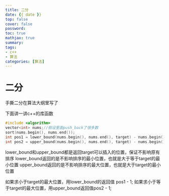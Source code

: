 ```yaml
---
title: 二分
date: {{ date }}
top: false
cover: false
password:
toc: true
mathjax: true
summary:
tags: 
- c++
- 算法
categories: [算法]
---
```




# 二分

手撕二分在算法大纲里写了

下面讲一讲c++的库函数

```c++
#include <algorithm>
vector<int> nums;//假设里面push_back了很多数
sort(nums.begin(), nums.end());
int pos1 = lower_bound(nums.begin(), nums.end(), target) - nums.begin();
int pos2 = upper_bound(nums.begin(), nums.end(), target) - nums.begin();
```

lower_bound和upper_bound都是返回target可以插入的位置，保证不影响原有排序
lower_bound返回的是不影响排序的最小位置，也就是大于等于target的最小位置
upper_bound返回的是不影响排序的最大位置，也就是大于target的最小位置

如果求小于target的最大位置，用lower_bound的返回值 pos1 - 1;
如果求小于等于target的最大位置，用upper_bound返回值pos2 - 1;
